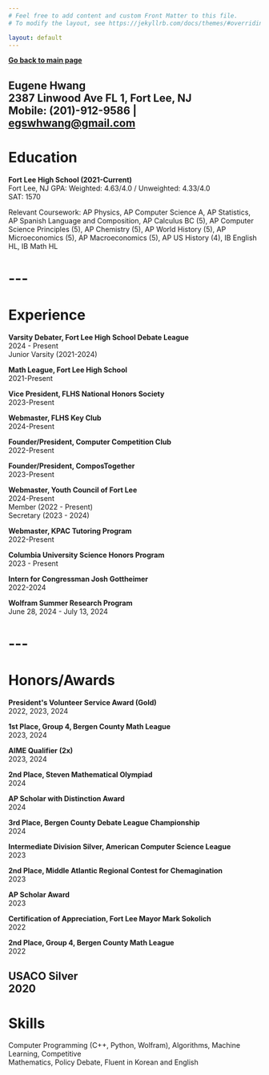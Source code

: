 ```yaml
---
# Feel free to add content and custom Front Matter to this file.
# To modify the layout, see https://jekyllrb.com/docs/themes/#overriding-theme-defaults

layout: default
---
```


__[Go back to main page][main]__

**Eugene Hwang**  
2387 Linwood Ave FL 1, Fort Lee, NJ  
Mobile: (201)-912-9586 | egswhwang@gmail.com  
---

# **Education**

**Fort Lee High School (2021-Current)**  
Fort Lee, NJ     GPA: Weighted: 4.63/4.0 / Unweighted: 4.33/4.0   
SAT: 1570

Relevant Coursework: AP Physics, AP Computer Science A, AP Statistics, AP Spanish Language and Composition, AP Calculus BC (5), AP Computer Science Principles (5), AP Chemistry (5), AP World History (5), AP Microeconomics (5), AP Macroeconomics (5), AP US History (4), IB English HL, IB Math HL

# ---

# **Experience**

**Varsity Debater, Fort Lee High School Debate League**  
2024 \- Present  
             Junior Varsity (2021-2024)

**Math League, Fort Lee High School**  
2021-Present

**Vice President, FLHS National Honors Society**  
2023-Present

**Webmaster, FLHS Key Club**  
2024-Present

**Founder/President, Computer Competition Club**  
2022-Present

**Founder/President, ComposTogether**  
2023-Present

**Webmaster, Youth Council of Fort Lee**  
2024-Present  
	Member (2022 \- Present)  
	Secretary (2023 \- 2024\)

**Webmaster, KPAC Tutoring Program**  
2022-Present  

**Columbia University Science Honors Program**  
2023 \- Present

**Intern for Congressman Josh Gottheimer**  
2022-2024

**Wolfram Summer Research Program**  
June 28, 2024 \- July 13, 2024

# ---

# **Honors/Awards**

**President's Volunteer Service Award (Gold)**  
2022, 2023, 2024

**1st Place, Group 4, Bergen County Math League**  
2023, 2024

**AIME Qualifier (2x)**  
2023, 2024

**2nd Place, Steven Mathematical Olympiad**  
2024

**AP Scholar with Distinction Award**  
2024

**3rd Place, Bergen County Debate League Championship**  
2024

**Intermediate Division Silver, American Computer Science League**  
2023

**2nd Place, Middle Atlantic Regional Contest for Chemagination**   
2023

**AP Scholar Award**  
2023

**Certification of Appreciation, Fort Lee Mayor Mark Sokolich**  
2022

**2nd Place, Group 4, Bergen County Math League**  
2022

**USACO Silver**  
2020  
---

# **Skills**

Computer Programming (C++, Python, Wolfram), Algorithms, Machine Learning, Competitive  
Mathematics, Policy Debate, Fluent in Korean and English  

[main]: https://eugene-s-hwang.github.io/